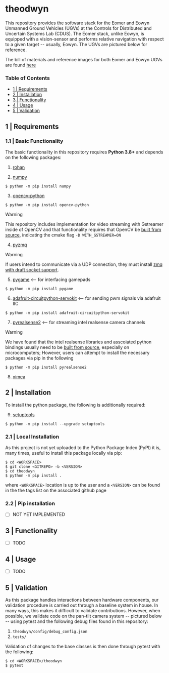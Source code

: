 # theodwyn
This repository provides the software stack for the Eomer and Eowyn Unmanned Ground Vehicles (UGVs) at the Controls for Distributed and Uncertain Systems Lab (CDUS). The Eomer stack, unlike Eowyn, is equipped with a vision-sensor and performs relative navigation with respect to a given target -- usually, Eowyn. The UGVs are pictured below for reference.

The bill of materials and reference images for both Eomer and Eowyn UGVs are found [here]()

### **Table of Contents**    
  * [1 | Requirements](#1--requirements)
  * [2 | Installation](#2--installation)
  * [3 | Functionality](#3--functionality)
  * [4 | Usage](#4--usage)
  * [5 | Validation](#5--validation)

## 1 | Requirements 
###  1.1 | Basic Functionality 
The basic functionality in this repository requires **Python 3.8+** and depends on the following packages:

1. [rohan](https://github.com/PeteLealiieeJ/rohan)

2. [numpy](https://pypi.org/project/numpy/)

```console
$ python -m pip install numpy
```

3. [opencv-python](https://pypi.org/project/opencv-python/)

```console
$ python -m pip install opencv-python
```
> [!WARNING] 
> This repository includes implementation for video streaming with Gstreamer inside of OpenCV and that functionality requires that OpenCV be [built from source](https://github.com/IntelRealSense/librealsense/blob/master/doc/installation.md), indicating the cmake flag `-D WITH_GSTREAMER=ON`

4. [pyzmq](https://pyzmq.readthedocs.io/en/latest/)
> [!WARNING]
> If users intend to communicate via a UDP connection, they must install [zmq with draft socket support](https://pyzmq.readthedocs.io/en/latest/howto/draft.html).

5. [pygame](https://pypi.org/project/pygame/) <-- for interfacing gamepads

```console
$ python -m pip install pygame
```

6. [adafruit-circuitpython-servokit](https://pypi.org/project/adafruit-circuitpython-servokit/) <-- for sending pwm signals via adafruit IIC

```console
$ python -m pip install adafruit-circuitpython-servokit
```

7. [pyrealsense2](https://pypi.org/project/pyrealsense2/) <-- for streaming intel realsense camera channels 
> [!WARNING] 
> We have found that the intel realsense libraries and asscoiated python bindings usually need to be [built from source](https://github.com/IntelRealSense/librealsense/blob/master/doc/installation.md), especially on microcomputers; However, users can attempt to install the necessary packages via pip in the following

```console
$ python -m pip install pyrealsense2
```

8. [ximea](https://www.ximea.com/support/wiki/apis/ximea_linux_software_package)

## 2 | Installation
To install the python package, the following is additionally required:

9. [setuptools](https://pypi.org/project/setuptools/)

```console
$ python -m pip install --upgrade setuptools
```

###  2.1 | Local Installation 
As this project is not yet uploaded to the Python Package Index (PyPI) it is, many times, useful to install this package locally via pip:

```ShellSession
$ cd <WORKSPACE>
$ git clone <GITREPO> -b <VERSION>
$ cd theodwyn
$ python -m pip install .
```

where `<WORKSPACE>` location is up to the user and a `<VERSION>` can be found in the the tags list on the associated github page

###  2.2 | Pip installation 
- [ ] NOT YET IMPLEMENTED

## 3 | Functionality
- [ ] TODO

## 4 | Usage 
- [ ] TODO

## 5 | Validation
As this package handles interactions between hardware components, our validation procedure is carried out through a baseline system in house. In many ways, this makes it difficult to validate contributions. However, when possible, we validate code on the pan-tilt camera system -- pictured below -- using pytest and the following debug files found in this repository:

1. `theodwyn/config/debug_config.json`
2. `tests/`

Validation of changes to the base classes is then done through pytest with the following:

```console
$ cd <WORKSPACE>/theodwyn
$ pytest
```
